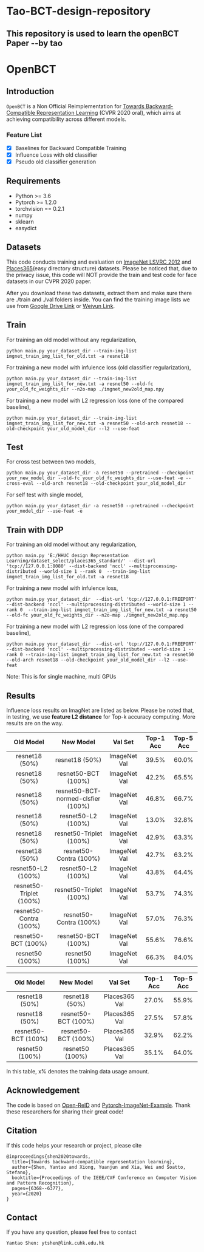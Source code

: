 # Tao-BCT-design-repository
## This repository is used to learn the openBCT Paper      --by tao

# OpenBCT

## Introduction

`OpenBCT` is a Non Official Reimplementation for [Towards Backward-Compatible Representation Learning](https://arxiv.org/abs/2003.11942) (CVPR 2020 oral), which aims at achieving compatibility across different models.

### Feature List

- [x] Baselines for Backward Compatible Training
- [x] Influence Loss with old classifier
- [x] Pseudo old classifier generation

## Requirements

* Python >= 3.6
* Pytorch >= 1.2.0
* torchvision == 0.2.1
* numpy
* sklearn
* easydict

## Datasets

This code conducts training and evaluation on [ImageNet LSVRC 2012](http://image-net.org/challenges/LSVRC/2012/) and [Places365](http://places2.csail.mit.edu/download.html)(easy directory structure) datasets. Please be noticed that, due to the privacy issue, this code will NOT provide the train and test code for face datasets in our CVPR 2020 paper.

After you download these two datasets, extract them and make sure there are ./train and ./val folders inside. You can find the training image lists we use from [Google Drive Link](https://drive.google.com/drive/folders/169L3zAxJj_e1_BAZNvvR4IIy0cdbtC4E?usp=sharing) or [Weiyun Link](https://share.weiyun.com/zbdtIhlO).

## Train

For training an old model without any regularization,

```shell
python main.py your_dataset_dir --train-img-list imgnet_train_img_list_for_old.txt -a resnet18 
```

For training a new model with infulence loss (old classifier regularization),

```shell
python main.py your_dataset_dir --train-img-list imgnet_train_img_list_for_new.txt -a resnet50 --old-fc your_old_fc_weights_dir --n2o-map ./imgnet_new2old_map.npy
```

For training a new model with L2 regression loss (one of the compared baseline),

```shell
python main.py your_dataset_dir --train-img-list imgnet_train_img_list_for_new.txt -a resnet50 --old-arch resnet18 --old-checkpoint your_old_model_dir --l2 --use-feat
```

## Test

For cross test between two models,

```shell
python main.py your_dataset_dir -a resnet50 --pretrained --checkpoint your_new_model_dir --old-fc your_old_fc_weights_dir --use-feat -e --cross-eval --old-arch resnet18 --old-checkpoint your_old_model_dir 
```

For self test with single model,

```shell
python main.py your_dataset_dir -a resnet50 --pretrained --checkpoint your_model_dir --use-feat -e
```

## Train with DDP 

For training an old model without any regularization,

```shell
python main.py 'E:/HHUC design Representation Learning/dataset_select/places365_standard/' --dist-url 'tcp://127.0.0.1:8080' --dist-backend 'nccl' --multiprocessing-distributed --world-size 1 --rank 0  --train-img-list imgnet_train_img_list_for_old.txt -a resnet18 
```

For training a new model with infulence loss,
```shell
python main.py your_dataset_dir  --dist-url 'tcp://127.0.0.1:FREEPORT' --dist-backend 'nccl' --multiprocessing-distributed --world-size 1 --rank 0  --train-img-list imgnet_train_img_list_for_new.txt -a resnet50 --old-fc your_old_fc_weights_dir --n2o-map ./imgnet_new2old_map.npy
```
For training a new model with L2 regression loss (one of the compared baseline),
```shell
python main.py your_dataset_dir  --dist-url 'tcp://127.0.0.1:FREEPORT' --dist-backend 'nccl' --multiprocessing-distributed --world-size 1 --rank 0 --train-img-list imgnet_train_img_list_for_new.txt -a resnet50 --old-arch resnet18 --old-checkpoint your_old_model_dir --l2 --use-feat
```

Note: This is for single machine, multi GPUs

## Results

Influence loss results on ImagNet are listed as below. Please be noted that, in testing, we use **feature L2 distance** for Top-k accuracy computing. More results are on the way.

| Old Model | New Model | Val Set | Top-1 Acc | Top-5 Acc |
| :-------: | :-------: | :-----: | :-------: | :-------: |
|resnet18 (50%) | resnet18 (50%) | ImageNet Val |     39.5%     |  60.0%      |
|    resnet18 (50%)     |    resnet50-BCT (100%)      |    ImageNet Val    | 42.2% | 65.5% |
|    resnet18 (50%)     |    resnet50-BCT-normed-clsfier (100%)      |    ImageNet Val    | 46.8% | 66.7% |
| resnet18 (50%)  | resnet50-L2 (100%) | ImageNet Val | 13.0% | 32.8% |
| resnet18 (50%)  | resnet50-Triplet (100%) | ImageNet Val | 42.9% | 63.3% |
| resnet18 (50%)  | resnet50-Contra (100%) | ImageNet Val | 42.7% | 63.2% |
| resnet50-L2 (100%) | resnet50-L2 (100%) | ImageNet Val | 43.8% | 64.4% |
| resnet50-Triplet (100%) | resnet50-Triplet (100%) | ImageNet Val |53.7% | 74.3%|
| resnet50-Contra (100%) | resnet50-Contra (100%) | ImageNet Val | 57.0% | 76.3% |
| resnet50-BCT (100%) | resnet50-BCT (100%) | ImageNet Val  |   55.6%   |   76.6%   |
| resnet50 (100%) | resnet50 (100%) | ImageNet Val | 66.3% | 84.0% |


|    Old Model    |      New Model      |    Val Set    | Top-1 Acc | Top-5 Acc |
| :-------------: | :-----------------: | :-----------: | :-------: | :-------: |
| resnet18 (50%)  |   resnet18 (50%)    | Places365 Val |   27.0%   |   55.9%   |
| resnet18 (50%)  | resnet50-BCT (100%) | Places365 Val |   27.5%   |   57.8%   |
| resnet50-BCT (100%)  | resnet50-BCT (100%) | Places365 Val |   32.9%   |   62.2%   |
| resnet50 (100%) |   resnet50 (100%)   | Places365 Val |   35.1%   |   64.0%   |

In this table, x% denotes the training data usage amount.  

## Acknowledgement

The code is based on [Open-ReID](https://github.com/Cysu/open-reid) and [Pytorch-ImageNet-Example](https://github.com/pytorch/examples/tree/master/imagenet). Thank these researchers for sharing their great code! 

## Citation

If this code helps your research or project, please cite

```
@inproceedings{shen2020towards,
  title={Towards backward-compatible representation learning},
  author={Shen, Yantao and Xiong, Yuanjun and Xia, Wei and Soatto, Stefano},
  booktitle={Proceedings of the IEEE/CVF Conference on Computer Vision and Pattern Recognition},
  pages={6368--6377},
  year={2020}
}
```

## Contact

If you have any question, please feel free to contact

```
Yantao Shen: ytshen@link.cuhk.edu.hk
```
